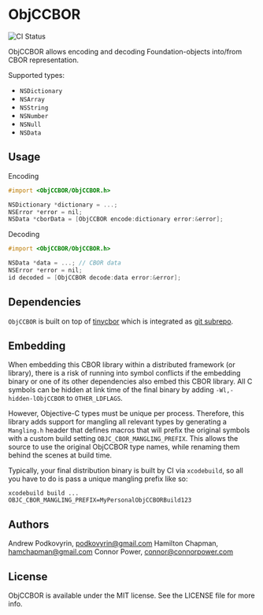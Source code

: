 # ObjCCBOR

![CI Status](https://github.com/getditto/TinyCborObjc/workflows/CI/badge.svg?branch=master)

ObjCCBOR allows encoding and decoding Foundation-objects into/from CBOR
representation.

Supported types:
- `NSDictionary`
- `NSArray`
- `NSString`
- `NSNumber`
- `NSNull`
- `NSData`

## Usage

Encoding

``` objective-c
#import <ObjCCBOR/ObjCCBOR.h>

NSDictionary *dictionary = ...;
NSError *error = nil;
NSData *cborData = [ObjCCBOR encode:dictionary error:&error];
```

Decoding

``` objective-c
#import <ObjCCBOR/ObjCCBOR.h>

NSData *data = ...; // CBOR data
NSError *error = nil;
id decoded = [ObjCCBOR decode:data error:&error];
```

## Dependencies

`ObjCCBOR` is built on top of [tinycbor](https://github.com/intel/tinycbor)
which is integrated as [git subrepo](https://github.com/ingydotnet/git-subrepo).

## Embedding

When embedding this CBOR library within a distributed framework (or library),
there is a risk of running into symbol conflicts if the embedding binary or one
of its other dependencies also embed this CBOR library. All C symbols can be
hidden at link time of the final binary by adding `-Wl,-hidden-lObjCCBOR` to
`OTHER_LDFLAGS`.

However, Objective-C types must be unique per process. Therefore, this library
adds support for mangling all relevant types by generating a `Mangling.h` header
that defines macros that will prefix the original symbols with a custom build
setting `OBJC_CBOR_MANGLING_PREFIX`. This allows the source to use the original
ObjCCBOR type names, while renaming them behind the scenes at build time.

Typically, your final distribution binary is built by CI via `xcodebuild`, so
all you have to do is pass a unique mangling prefix like so:

``` command
xcodebuild build ... OBJC_CBOR_MANGLING_PREFIX=MyPersonalObjCCBORBuild123
```

## Authors

Andrew Podkovyrin, podkovyrin@gmail.com
Hamilton Chapman, hamchapman@gmail.com
Connor Power, connor@connorpower.com

## License

ObjCCBOR is available under the MIT license. See the LICENSE file for more info.
